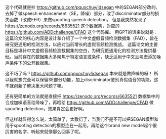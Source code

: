 这个代码就是抄 https://github.com/pquochuy/idsegan 中的SEGAN部分改的，去掉了做speech enhancement（SE，降噪）部分，改了discriminator部分的损失函数（改成EER）来做spoofing speech detection。
但是我突然发现了 https://zenodo.org/records/6635521 这个数据集，对应的 https://github.com/ADDchallenge/CFAD 这个代码库。
用GPT的话来说就是：这篇论文的核心内容是设计和介绍了一个中文虚假音频检测数据集（FAD），旨在研究更通用的检测方法，以应对当前增长的虚假音频检测挑战。
这篇论文的主要目标是填补中文虚假音频检测数据集的空白，为研究更通用化的检测方法提供基础。当前存在的数据集大多聚焦于特定语言或条件，缺乏适用于中文且考虑添加噪声条件下的公开数据集。

这不巧了吗？https://github.com/pquochuy/idsegan 本来就是做降噪的呀！
所以我就想完全可以保留SE部分功能，加上discriminator鉴别真假语音的功能，这不就创新了解决重大问题了嘛。

还有更简单的方法就是直接把 https://zenodo.org/records/6635521 数据集中的合成加噪语音给降噪了，再喂给 https://github.com/ADDchallenge/CFAD 做spoofing detection，效果肯定会更好啊。

但这样就显得怎么说，太简单了，太敷衍了，当我们不是不可以把SEGAN模型和用于spoofing detection的模型连在一起用，再给这个brand new model起个很厉害的名字，听起来就像那么回事了呢。
